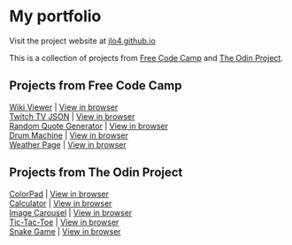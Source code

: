 # My portfolio

Visit the project website at [jlo4.github.io](https://jlo4.github.io)

This is a collection of projects from [Free Code Camp](https://www.freecodecamp.org/) and [The Odin Project](https://www.theodinproject.com).

## Projects from Free Code Camp
[Wiki Viewer](https://github.com/jlo4/wiki-viewer) | [View in browser](https://rawgit.com/jlo4/wiki-viewer/master/index.html) <br />
[Twitch TV JSON](https://github.com/jlo4/twitch-json) | [View in browser](https://rawgit.com/jlo4/twitch-json/master/index.html) <br />
[Random Quote Generator](https://github.com/jlo4/random-quote-generator) | [View in browser](https://rawgit.com/jlo4/random-quote-generator/master/index.html) <br />
[Drum Machine](https://github.com/jlo4/drum-machine) | [View in browser](https://rawgit.com/jlo4/drum-machine/master/index.html) <br />
[Weather Page](https://github.com/jlo4/weather-page) | [View in browser](https://rawgit.com/jlo4/weather-page/master/index.html) <br />

## Projects from The Odin Project

[ColorPad](https://github.com/jlo4/colorpad) | [View in browser](https://rawgit.com/jlo4/colorpad/master/index.html)<br />
[Calculator](https://github.com/jlo4/calculator) | [View in browser](https://rawgit.com/jlo4/calculator/master/index.html)<br />
[Image Carousel](https://github.com/jlo4/image-carousel) | [View in browser](https://rawgit.com/jlo4/image-carousel/master/index.html)<br />
[Tic-Tac-Toe](https://github.com/jlo4/tic-tac-toe) | [View in browser](https://rawgit.com/jlo4/tic-tac-toe/master/index.html)<br />
[Snake Game](https://github.com/jlo4/snake-game) | [View in browser](https://rawgit.com/jlo4/snake-game/master/index.html)<br />

